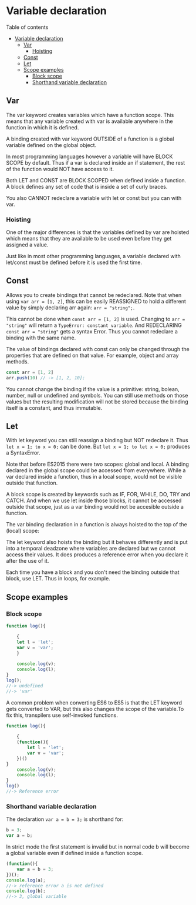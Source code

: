 # Variable declaration
Table of contents
- [Variable declaration](#variable-declaration)
	- [Var](#var)
		- [Hoisting](#hoisting)
	- [Const](#const)
	- [Let](#let)
	- [Scope examples](#scope-examples)
		- [Block scope](#block-scope)
		- [Shorthand variable declaration](#shorthand-variable-declaration)
## Var
The var keyword creates variables which have a function scope. This means that any variable created with var is available anywhere in the function in which it is defined.

A binding created with var keyword OUTSIDE of a function is a global  variable defined on the global object.

In most programming languages however a variable will have BLOCK SCOPE by default. Thus if a var is declared inside an if statement, the rest of the function would NOT have access to it.

Both LET and CONST are BLOCK SCOPED when defined inside a function. A block defines any set of code that is inside a set of curly braces.  

You also CANNOT redeclare a variable with let or const but you can with var.

### Hoisting
One of the major differences is that the variables defined by var are hoisted which means that they are available to be used even before they get assigned a value.

Just like in most other programming languages, a variable declared with let/const must be defined before it is used the first time.

## Const
Allows you to create bindings that cannot be redeclared. Note that when using `var arr = [1, 2]`, this can be easily REASSIGNED to hold a different value by simply declaring arr again: `arr = "string";`.

This cannot be done when `const arr = [1, 2]` is used. Changing to `arr = "string"` will return a `TypeError: constant variable`. And REDECLARING `const arr = "string"` gets a syntax Error. Thus you cannot redeclare a binding with the same name. 

The value of bindings declared with const can only be changed through the properties that are defined on that value. For example, object and array methods. 
```js
const arr = [1, 2]
arr.push(10) // -> [1, 2, 10];
```
You cannot change the binding if the value is a primitive: string, bolean, number, null or undefined and symbols. You can still use methods on those values but the resulting modification will not be stored because the binding itself is a constant, and thus immutable.

## Let
With let keyword you can still reassign a binding but NOT redeclare it. Thus `let x = 1; to x = 0;` can be done. But `let x = 1; to let x = 0;` produces a SyntaxError.

Note that before ES2015 there were two scopes: global and local. A binding declared in the global scope could be accessed from everywhere. While a var declared inside a function, thus in a local scope, would not be visible outside that function. 

A block scope is created by keywords such as IF, FOR, WHILE, DO, TRY and CATCH. And when we use let inside those blocks, it cannot be accessed outside that scope, just as a var binding would not be accesible outside a function. 

The var binding declaration in a function is always hoisted to the top of the (local) scope: 

The let keyword also hoists the binding but it behaves differently and is put into a temporal deadzone where variables are declared but we cannot access their values. It does produces a reference error when you declare it after the use of it.

Each time you have a block and you don't need the binding outside that block, use LET. Thus in loops, for example.

## Scope examples
### Block scope
```js
function log(){

	{
	let l = 'let';
	var v = 'var';
	}
	
	console.log(v);
	console.log(l);
}
log();
//-> undefined
//-> 'var'
```
A common problem when converting ES6 to ES5 is that the LET keyword gets converted to VAR, but this also changes the scope of the variable.To fix this, transpilers use self-invoked functions.
```js
function log(){
	
	{
	(function(){
		let l = 'let';
		var v = 'var';
	})()
}
	console.log(v);
	console.log(l);
}
log()
//-> Reference error
```
### Shorthand variable declaration
The declaration `var a = b = 3;` is shorthand for:
```js
b = 3;
var a = b;
```
In strict mode the first statement is invalid but in normal code b will become a global variable even if defined inside a function scope.
```js
(function(){
	var a = b = 3;
})();
console.log(a);	
//-> reference error a is not defined
console.log(b);	
//-> 3, global variable
```